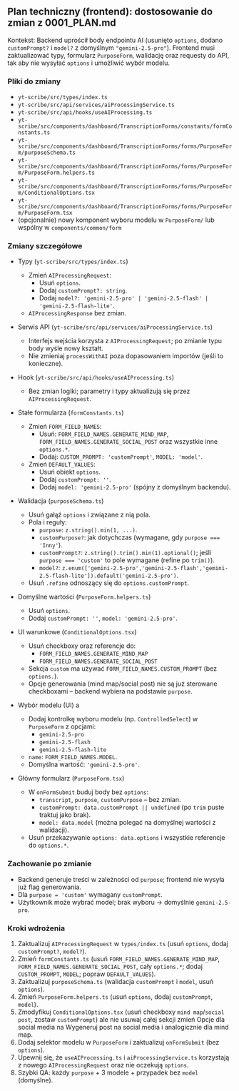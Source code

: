 ## Plan techniczny (frontend): dostosowanie do zmian z 0001_PLAN.md

Kontekst: Backend uprościł body endpointu AI (usunięto `options`, dodano `customPrompt?` i `model?` z domyślnym `"gemini-2.5-pro"`). Frontend musi zaktualizować typy, formularz `PurposeForm`, walidację oraz requesty do API, tak aby nie wysyłać `options` i umożliwić wybór modelu.

### Pliki do zmiany

- `yt-scribe/src/types/index.ts`
- `yt-scribe/src/api/services/aiProcessingService.ts`
- `yt-scribe/src/api/hooks/useAIProcessing.ts`
- `yt-scribe/src/components/dashboard/TranscriptionForms/constants/formConstants.ts`
- `yt-scribe/src/components/dashboard/TranscriptionForms/forms/PurposeForm/purposeSchema.ts`
- `yt-scribe/src/components/dashboard/TranscriptionForms/forms/PurposeForm/PurposeForm.helpers.ts`
- `yt-scribe/src/components/dashboard/TranscriptionForms/forms/PurposeForm/ConditionalOptions.tsx`
- `yt-scribe/src/components/dashboard/TranscriptionForms/forms/PurposeForm/PurposeForm.tsx`
- (opcjonalnie) nowy komponent wyboru modelu w `PurposeForm/` lub wspólny w `components/common/form`

### Zmiany szczegółowe

- Typy (`yt-scribe/src/types/index.ts`)

  - Zmień `AIProcessingRequest`:
    - Usuń `options`.
    - Dodaj `customPrompt?: string`.
    - Dodaj `model?: 'gemini-2.5-pro' | 'gemini-2.5-flash' | 'gemini-2.5-flash-lite'`.
  - `AIProcessingResponse` bez zmian.

- Serwis API (`yt-scribe/src/api/services/aiProcessingService.ts`)

  - Interfejs wejścia korzysta z `AIProcessingRequest`; po zmianie typu body wyśle nowy kształt.
  - Nie zmieniaj `processWithAI` poza dopasowaniem importów (jeśli to konieczne).

- Hook (`yt-scribe/src/api/hooks/useAIProcessing.ts`)

  - Bez zmian logiki; parametry i typy aktualizują się przez `AIProcessingRequest`.

- Stałe formularza (`formConstants.ts`)

  - Zmień `FORM_FIELD_NAMES`:
    - Usuń: `FORM_FIELD_NAMES.GENERATE_MIND_MAP`, `FORM_FIELD_NAMES.GENERATE_SOCIAL_POST` oraz wszystkie inne `options.*`.
    - Dodaj: `CUSTOM_PROMPT: 'customPrompt'`, `MODEL: 'model'`.
  - Zmień `DEFAULT_VALUES`:
    - Usuń obiekt `options`.
    - Dodaj `customPrompt: ''`.
    - Dodaj `model: 'gemini-2.5-pro'` (spójny z domyślnym backendu).

- Walidacja (`purposeSchema.ts`)

  - Usuń gałąź `options` i związane z nią pola.
  - Pola i reguły:
    - `purpose`: `z.string().min(1, ...)`.
    - `customPurpose?`: jak dotychczas (wymagane, gdy `purpose === 'Inny'`).
    - `customPrompt?`: `z.string().trim().min(1).optional()`; jeśli `purpose === 'custom'` to pole wymagane (refine po `trim()`).
    - `model?`: `z.enum(['gemini-2.5-pro','gemini-2.5-flash','gemini-2.5-flash-lite']).default('gemini-2.5-pro')`.
  - Usuń `.refine` odnoszący się do `options.customPrompt`.

- Domyślne wartości (`PurposeForm.helpers.ts`)

  - Usuń `options`.
  - Dodaj `customPrompt: ''`, `model: 'gemini-2.5-pro'`.

- UI warunkowe (`ConditionalOptions.tsx`)

  - Usuń checkboxy oraz referencje do:
    - `FORM_FIELD_NAMES.GENERATE_MIND_MAP`
    - `FORM_FIELD_NAMES.GENERATE_SOCIAL_POST`
  - Sekcja `custom` ma używać `FORM_FIELD_NAMES.CUSTOM_PROMPT` (bez `options.`).
  - Opcje generowania (mind map/social post) nie są już sterowane checkboxami – backend wybiera na podstawie `purpose`.

- Wybór modelu (UI)
a
  - Dodaj kontrolkę wyboru modelu (np. `ControlledSelect`) w `PurposeForm` z opcjami:
    - `gemini-2.5-pro`
    - `gemini-2.5-flash`
    - `gemini-2.5-flash-lite`
  - `name`: `FORM_FIELD_NAMES.MODEL`.
  - Domyślna wartość: `'gemini-2.5-pro'`.

- Główny formularz (`PurposeForm.tsx`)
  - W `onFormSubmit` buduj body bez `options`:
    - `transcript`, `purpose`, `customPurpose` – bez zmian.
    - `customPrompt: data.customPrompt || undefined` (po `trim` puste traktuj jako brak).
    - `model: data.model` (można polegać na domyślnej wartości z walidacji).
  - Usuń przekazywanie `options: data.options` i wszystkie referencje do `options.*`.

### Zachowanie po zmianie

- Backend generuje treści w zależności od `purpose`; frontend nie wysyła już flag generowania.
- Dla `purpose = 'custom'` wymagany `customPrompt`.
- Użytkownik może wybrać model; brak wyboru → domyślnie `gemini-2.5-pro`.

### Kroki wdrożenia

1. Zaktualizuj `AIProcessingRequest` w `types/index.ts` (usuń `options`, dodaj `customPrompt?`, `model?`).
2. Zmień `formConstants.ts` (usuń `FORM_FIELD_NAMES.GENERATE_MIND_MAP`, `FORM_FIELD_NAMES.GENERATE_SOCIAL_POST`, cały `options.*`; dodaj `CUSTOM_PROMPT`, `MODEL`; popraw `DEFAULT_VALUES`).
3. Zaktualizuj `purposeSchema.ts` (walidacja `customPrompt` i `model`, usuń `options`).
4. Zmień `PurposeForm.helpers.ts` (usuń `options`, dodaj `customPrompt`, `model`).
5. Zmodyfikuj `ConditionalOptions.tsx` (usuń checkboxy `mind map`/`social post`, zostaw `customPrompt`) ale nie usuwaj całej sekcji zmień  Opcje dla social media na Wygeneruj post na social media i analogicznie dla mind map.
6. Dodaj selektor modelu w `PurposeForm` i zaktualizuj `onFormSubmit` (bez `options`).
7. Upewnij się, że `useAIProcessing.ts` i `aiProcessingService.ts` korzystają z nowego `AIProcessingRequest` oraz nie oczekują `options`.
8. Szybki QA: każdy `purpose` + 3 modele + przypadek bez `model` (domyślne).
